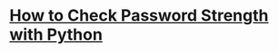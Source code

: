 # [How to Check Password Strength with Python](https://thepythoncode.com/article/test-password-strength-with-python)